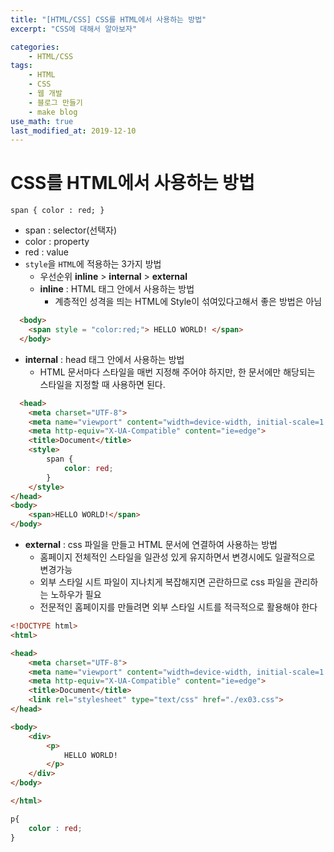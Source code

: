 ```yaml
---
title: "[HTML/CSS] CSS를 HTML에서 사용하는 방법"
excerpt: "CSS에 대해서 알아보자"

categories:
    - HTML/CSS
tags:
    - HTML
    - CSS
    - 웹 개발
    - 블로그 만들기
    - make blog
use_math: true
last_modified_at: 2019-12-10
---  
```

# CSS를 HTML에서 사용하는 방법  
`span { color : red; }`  
+ span : selector(선택자)
+ color : property
+ red : value
+ `style`을 `HTML`에 적용하는 3가지 방법
  + 우선순위 __inline__ > __internal__ > __external__  
  + __inline__ : HTML 태그 안에서 사용하는 방법
    + 계층적인 성격을 띄는 HTML에 Style이 섞여있다고해서 좋은 방법은 아님  


~~~html
  <body>
    <span style = "color:red;"> HELLO WORLD! </span>
  </body>
~~~
  

  + __internal__ : head 태그 안에서 사용하는 방법  
    + HTML 문서마다 스타일을 매번 지정해 주어야 하지만, 한 문서에만 해당되는 스타일을 지정할 때 사용하면 된다.  
  

```html  
  <head>
    <meta charset="UTF-8">
    <meta name="viewport" content="width=device-width, initial-scale=1.0">
    <meta http-equiv="X-UA-Compatible" content="ie=edge">
    <title>Document</title>
    <style>
        span {
            color: red;
        }
    </style>
</head>
<body>
    <span>HELLO WORLD!</span>
</body>
```  
  + __external__ : css 파일을 만들고 HTML 문서에 연결하여 사용하는 방법
    + 홈페이지 전체적인 스타일을 일관성 있게 유지하면서 변경시에도 일괄적으로 변경가능
    + 외부 스타일 시트 파일이 지나치게 복잡해지면 곤란하므로 css 파일을 관리하는 노하우가 필요
    + 전문적인 홈페이지를 만들려면 외부 스타일 시트를 적극적으로 활용해야 한다  


~~~html  
<!DOCTYPE html>
<html>

<head>
    <meta charset="UTF-8">
    <meta name="viewport" content="width=device-width, initial-scale=1.0">
    <meta http-equiv="X-UA-Compatible" content="ie=edge">
    <title>Document</title>
    <link rel="stylesheet" type="text/css" href="./ex03.css">
</head>

<body>
    <div>
        <p>
            HELLO WORLD!
        </p>
    </div>
</body>

</html>
~~~  
```css  
p{
    color : red;
}
```  
